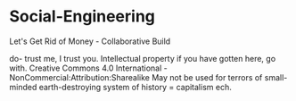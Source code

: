 # Social-Engineering
Let's Get Rid of Money - Collaborative Build

do- trust me, I trust you. Intellectual property if you have gotten here, go with.
Creative Commons 4.0 International - NonCommercial:Attribution:Sharealike
May not be used for terrors of small-minded earth-destroying system of history = capitalism ech.
